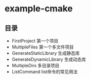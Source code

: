 # example-cmake

## 目录

- FirstProject 第一个项目
- MultipleFiles 第一个多文件项目
- GenerateStaticLibrary 生成静态库
- GenerateDynamicLibrary 生成动态库
- MultipleDirs 多目录项目
- ListCommand list命令的常见用法
